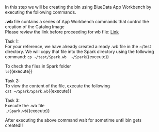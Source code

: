 In this step we will be creating the bin using BlueData App Workbench by executing the following commands.

<b>.wb</b> file contains a series of App Workbench commands that control the creation of the Catalog Image<br>
Please review the link before proceeding for wb file: [Link](http://docs.bluedata.com/awb34_applications-with-multiple-images)

 Task 1:
<br>For your reference, we have already created a ready .wb file in the ~/test directory. We will copy that file into the Spark directory using the following command:
`cp ~/test/Spark.wb  ~/Spark`{{execute}}

To check the files in Spark folder<br>
`ls`{{execute}}

Task 2:
<br>To view the content of the file, execute the following<br>
`cat ~/Spark/Spark.wb`{{execute}}
<br>

 Task 3:
<br>Execute the .wb file<br>
`./Spark.wb`{{execute}}

After executing the above command wait for sometime until bin gets created!!
